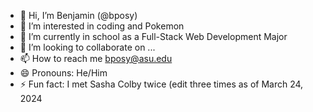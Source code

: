 - 👋 Hi, I’m Benjamin (@bposy)
- 👀 I’m interested in coding and Pokemon
- 🌱 I’m currently in school as a Full-Stack Web Development Major
- 💞️ I’m looking to collaborate on ...
- 📫 How to reach me bposy@asu.edu
- 😄 Pronouns: He/Him
- ⚡ Fun fact: I met Sasha Colby twice (edit three times as of March 24, 2024


